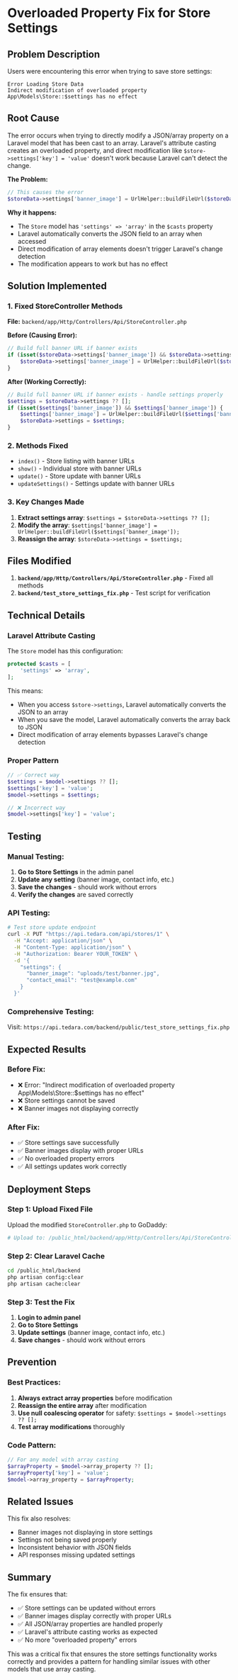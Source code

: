 # Overloaded Property Fix for Store Settings

## Problem Description
Users were encountering this error when trying to save store settings:
```
Error Loading Store Data
Indirect modification of overloaded property App\Models\Store::$settings has no effect
```

## Root Cause
The error occurs when trying to directly modify a JSON/array property on a Laravel model that has been cast to an array. Laravel's attribute casting creates an overloaded property, and direct modification like `$store->settings['key'] = 'value'` doesn't work because Laravel can't detect the change.

**The Problem:**
```php
// This causes the error
$storeData->settings['banner_image'] = UrlHelper::buildFileUrl($storeData->settings['banner_image']);
```

**Why it happens:**
- The `Store` model has `'settings' => 'array'` in the `$casts` property
- Laravel automatically converts the JSON field to an array when accessed
- Direct modification of array elements doesn't trigger Laravel's change detection
- The modification appears to work but has no effect

## Solution Implemented

### 1. Fixed StoreController Methods
**File:** `backend/app/Http/Controllers/Api/StoreController.php`

**Before (Causing Error):**
```php
// Build full banner URL if banner exists
if (isset($storeData->settings['banner_image']) && $storeData->settings['banner_image']) {
    $storeData->settings['banner_image'] = UrlHelper::buildFileUrl($storeData->settings['banner_image']);
}
```

**After (Working Correctly):**
```php
// Build full banner URL if banner exists - handle settings properly
$settings = $storeData->settings ?? [];
if (isset($settings['banner_image']) && $settings['banner_image']) {
    $settings['banner_image'] = UrlHelper::buildFileUrl($settings['banner_image']);
    $storeData->settings = $settings;
}
```

### 2. Methods Fixed
- `index()` - Store listing with banner URLs
- `show()` - Individual store with banner URLs  
- `update()` - Store update with banner URLs
- `updateSettings()` - Settings update with banner URLs

### 3. Key Changes Made
1. **Extract settings array**: `$settings = $storeData->settings ?? [];`
2. **Modify the array**: `$settings['banner_image'] = UrlHelper::buildFileUrl($settings['banner_image']);`
3. **Reassign the array**: `$storeData->settings = $settings;`

## Files Modified

1. **`backend/app/Http/Controllers/Api/StoreController.php`** - Fixed all methods
2. **`backend/test_store_settings_fix.php`** - Test script for verification

## Technical Details

### Laravel Attribute Casting
The `Store` model has this configuration:
```php
protected $casts = [
    'settings' => 'array',
];
```

This means:
- When you access `$store->settings`, Laravel automatically converts the JSON to an array
- When you save the model, Laravel automatically converts the array back to JSON
- Direct modification of array elements bypasses Laravel's change detection

### Proper Pattern
```php
// ✅ Correct way
$settings = $model->settings ?? [];
$settings['key'] = 'value';
$model->settings = $settings;

// ❌ Incorrect way
$model->settings['key'] = 'value';
```

## Testing

### Manual Testing:
1. **Go to Store Settings** in the admin panel
2. **Update any setting** (banner image, contact info, etc.)
3. **Save the changes** - should work without errors
4. **Verify the changes** are saved correctly

### API Testing:
```bash
# Test store update endpoint
curl -X PUT "https://api.tedara.com/api/stores/1" \
  -H "Accept: application/json" \
  -H "Content-Type: application/json" \
  -H "Authorization: Bearer YOUR_TOKEN" \
  -d '{
    "settings": {
      "banner_image": "uploads/test/banner.jpg",
      "contact_email": "test@example.com"
    }
  }'
```

### Comprehensive Testing:
Visit: `https://api.tedara.com/backend/public/test_store_settings_fix.php`

## Expected Results

### Before Fix:
- ❌ Error: "Indirect modification of overloaded property App\Models\Store::$settings has no effect"
- ❌ Store settings cannot be saved
- ❌ Banner images not displaying correctly

### After Fix:
- ✅ Store settings save successfully
- ✅ Banner images display with proper URLs
- ✅ No overloaded property errors
- ✅ All settings updates work correctly

## Deployment Steps

### Step 1: Upload Fixed File
Upload the modified `StoreController.php` to GoDaddy:
```bash
# Upload to: /public_html/backend/app/Http/Controllers/Api/StoreController.php
```

### Step 2: Clear Laravel Cache
```bash
cd /public_html/backend
php artisan config:clear
php artisan cache:clear
```

### Step 3: Test the Fix
1. **Login to admin panel**
2. **Go to Store Settings**
3. **Update settings** (banner image, contact info, etc.)
4. **Save changes** - should work without errors

## Prevention

### Best Practices:
1. **Always extract array properties** before modification
2. **Reassign the entire array** after modification
3. **Use null coalescing operator** for safety: `$settings = $model->settings ?? [];`
4. **Test array modifications** thoroughly

### Code Pattern:
```php
// For any model with array casting
$arrayProperty = $model->array_property ?? [];
$arrayProperty['key'] = 'value';
$model->array_property = $arrayProperty;
```

## Related Issues

This fix also resolves:
- Banner images not displaying in store settings
- Settings not being saved properly
- Inconsistent behavior with JSON fields
- API responses missing updated settings

## Summary

The fix ensures that:
- ✅ Store settings can be updated without errors
- ✅ Banner images display correctly with proper URLs
- ✅ All JSON/array properties are handled properly
- ✅ Laravel's attribute casting works as expected
- ✅ No more "overloaded property" errors

This was a critical fix that ensures the store settings functionality works correctly and provides a pattern for handling similar issues with other models that use array casting.
